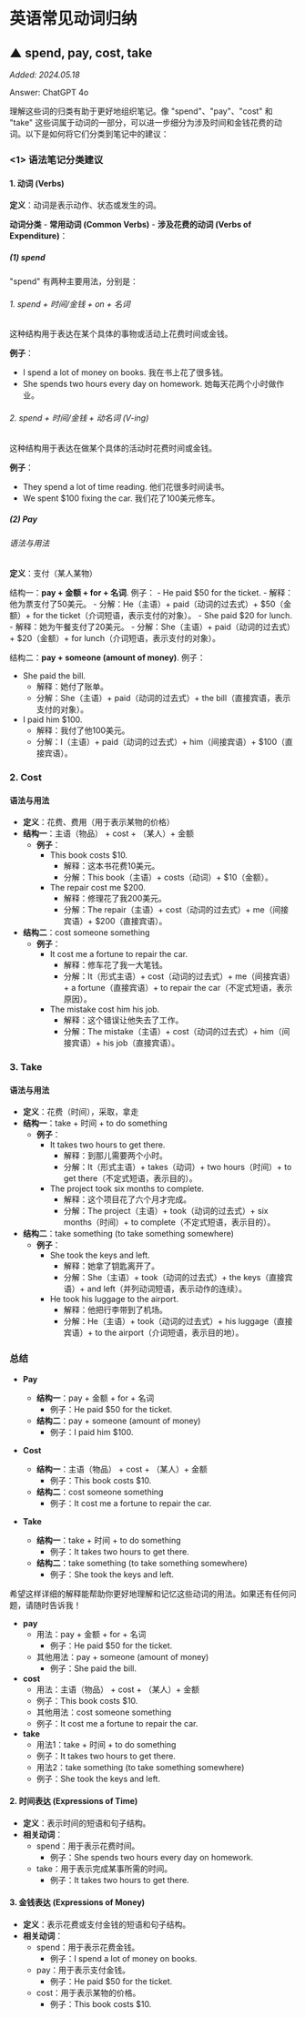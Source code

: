 # 英语常见动词归纳


## ▲ spend, pay, cost, take

*Added: 2024.05.18*

Answer: ChatGPT 4o

理解这些词的归类有助于更好地组织笔记。像 "spend"、"pay"、"cost" 和 "take" 这些词属于动词的一部分，可以进一步细分为涉及时间和金钱花费的动词。以下是如何将它们分类到笔记中的建议：

### <1> 语法笔记分类建议

#### 1. **动词 (Verbs)**

**定义**：动词是表示动作、状态或发生的词。

**动词分类** - **常用动词 (Common Verbs)** - **涉及花费的动词 (Verbs of Expenditure)**：

##### (1) **spend**
"spend" 有两种主要用法，分别是：

###### 1. spend + 时间/金钱 + on + 名词
这种结构用于表达在某个具体的事物或活动上花费时间或金钱。

**例子**：
- I spend a lot of money on books. 我在书上花了很多钱。
- She spends two hours every day on homework. 她每天花两个小时做作业。

###### 2. spend + 时间/金钱 + 动名词 (V-ing)
这种结构用于表达在做某个具体的活动时花费时间或金钱。

**例子**：
- They spend a lot of time reading. 他们花很多时间读书。
- We spent $100 fixing the car. 我们花了100美元修车。



##### (2) Pay

###### 语法与用法

**定义**：支付（某人某物）

结构一：**pay + 金额 + for + 名词**. 例子：
    - He paid $50 for the ticket.
      - 解释：他为票支付了50美元。
      - 分解：He（主语）+ paid（动词的过去式）+ $50（金额）+ for the ticket（介词短语，表示支付的对象）。
    - She paid $20 for lunch.
      - 解释：她为午餐支付了20美元。
      - 分解：She（主语）+ paid（动词的过去式）+ $20（金额）+ for lunch（介词短语，表示支付的对象）。

结构二：**pay + someone (amount of money)**. 例子：
- She paid the bill.
    - 解释：她付了账单。
    - 分解：She（主语）+ paid（动词的过去式）+ the bill（直接宾语，表示支付的对象）。
- I paid him $100.
    - 解释：我付了他100美元。
    - 分解：I（主语）+ paid（动词的过去式）+ him（间接宾语）+ $100（直接宾语）。

### 2. **Cost**

#### 语法与用法
- **定义**：花费、费用（用于表示某物的价格）
- **结构一**：主语（物品） + cost + （某人）+ 金额
  - **例子**：
    - This book costs $10.
      - 解释：这本书花费10美元。
      - 分解：This book（主语）+ costs（动词）+ $10（金额）。
    - The repair cost me $200.
      - 解释：修理花了我200美元。
      - 分解：The repair（主语）+ cost（动词的过去式）+ me（间接宾语）+ $200（直接宾语）。
- **结构二**：cost someone something
  - **例子**：
    - It cost me a fortune to repair the car.
      - 解释：修车花了我一大笔钱。
      - 分解：It（形式主语）+ cost（动词的过去式）+ me（间接宾语）+ a fortune（直接宾语）+ to repair the car（不定式短语，表示原因）。
    - The mistake cost him his job.
      - 解释：这个错误让他失去了工作。
      - 分解：The mistake（主语）+ cost（动词的过去式）+ him（间接宾语）+ his job（直接宾语）。

### 3. **Take**

#### 语法与用法
- **定义**：花费（时间），采取，拿走
- **结构一**：take + 时间 + to do something
  - **例子**：
    - It takes two hours to get there.
      - 解释：到那儿需要两个小时。
      - 分解：It（形式主语）+ takes（动词）+ two hours（时间）+ to get there（不定式短语，表示目的）。
    - The project took six months to complete.
      - 解释：这个项目花了六个月才完成。
      - 分解：The project（主语）+ took（动词的过去式）+ six months（时间）+ to complete（不定式短语，表示目的）。
- **结构二**：take something (to take something somewhere)
  - **例子**：
    - She took the keys and left.
      - 解释：她拿了钥匙离开了。
      - 分解：She（主语）+ took（动词的过去式）+ the keys（直接宾语）+ and left（并列动词短语，表示动作的连续）。
    - He took his luggage to the airport.
      - 解释：他把行李带到了机场。
      - 分解：He（主语）+ took（动词的过去式）+ his luggage（直接宾语）+ to the airport（介词短语，表示目的地）。

### 总结

- **Pay**
  - **结构一**：pay + 金额 + for + 名词
    - 例子：He paid $50 for the ticket.
  - **结构二**：pay + someone (amount of money)
    - 例子：I paid him $100.
  
- **Cost**
  - **结构一**：主语（物品） + cost + （某人）+ 金额
    - 例子：This book costs $10.
  - **结构二**：cost someone something
    - 例子：It cost me a fortune to repair the car.

- **Take**
  - **结构一**：take + 时间 + to do something
    - 例子：It takes two hours to get there.
  - **结构二**：take something (to take something somewhere)
    - 例子：She took the keys and left.

希望这样详细的解释能帮助你更好地理解和记忆这些动词的用法。如果还有任何问题，请随时告诉我！









- **pay**
    - 用法：pay + 金额 + for + 名词
        - 例子：He paid $50 for the ticket.
    - 其他用法：pay + someone (amount of money)
        - 例子：She paid the bill.
- **cost**
    - 用法：主语（物品） + cost + （某人）+ 金额
    - 例子：This book costs $10.
    - 其他用法：cost someone something
    - 例子：It cost me a fortune to repair the car.
- **take**
    - 用法1：take + 时间 + to do something
    - 例子：It takes two hours to get there.
    - 用法2：take something (to take something somewhere)
    - 例子：She took the keys and left.

#### 2. **时间表达 (Expressions of Time)**
- **定义**：表示时间的短语和句子结构。
- **相关动词**：
  - spend：用于表示花费时间。
    - 例子：She spends two hours every day on homework.
  - take：用于表示完成某事所需的时间。
    - 例子：It takes two hours to get there.

#### 3. **金钱表达 (Expressions of Money)**
- **定义**：表示花费或支付金钱的短语和句子结构。
- **相关动词**：
  - spend：用于表示花费金钱。
    - 例子：I spend a lot of money on books.
  - pay：用于表示支付金钱。
    - 例子：He paid $50 for the ticket.
  - cost：用于表示某物的价格。
    - 例子：This book costs $10.


